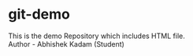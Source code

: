 # git-demo
This is the demo Repository which includes HTML file. 
<br>
Author - Abhishek Kadam (Student)
